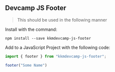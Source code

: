 ## Devcamp JS Footer

> This should be used in the following manner

Install with the command:

```
npm install --save kkmdevcamp-js-footer
```

Add to a JavaScript Project with the following code:

```javascript
import { footer } from "kkmdevcamp-js-footer";

footer("Some Name")
```